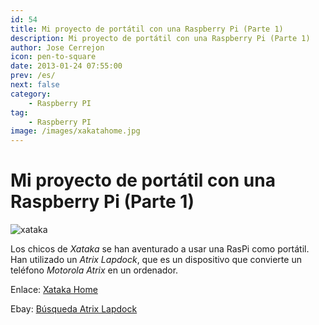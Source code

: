 ```yaml
---
id: 54
title: Mi proyecto de portátil con una Raspberry Pi (Parte 1)
description: Mi proyecto de portátil con una Raspberry Pi (Parte 1)
author: Jose Cerrejon
icon: pen-to-square
date: 2013-01-24 07:55:00
prev: /es/
next: false
category:
    - Raspberry PI
tag:
    - Raspberry PI
image: /images/xakatahome.jpg
---
```


# Mi proyecto de portátil con una Raspberry Pi (Parte 1)

![xataka](/images/xakatahome.jpg)

Los chicos de _Xataka_ se han aventurado a usar una RasPi como portátil. Han utilizado un _Atrix Lapdock_, que es un dispositivo que convierte un teléfono _Motorola Atrix_ en un ordenador.

Enlace: [Xataka Home](https://www.xatakahome.com/trucos-y-bricolaje-smart/mi-proyecto-de-portatil-con-una-raspberry-pi-parte-1)

Ebay: [Búsqueda Atrix Lapdock](https://www.ebay.es/sch/i.html?LH_PrefLoc=3&_trkparms=65%253A12%257C66%253A2%257C39%253A1%257C72%253A7076&rt=nc&_nkw=atrix+laptop&_trksid=p3286.c0.m14&_sop=15&_sc=1)
